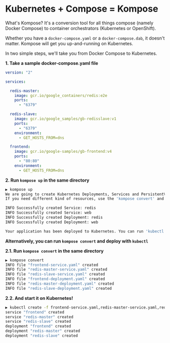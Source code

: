 # Kubernetes + Compose = Kompose

What's Kompose? It's a conversion tool for all things compose (namely Docker Compose) to container orchestrators (Kubernetes or OpenShift).

Whether you have a `docker-compose.yaml` or a `docker-compose.dab`, it doesn't matter. Kompose will get you up-and-running on Kubernetes.

In two simple steps, we'll take you from Docker Compose to Kubernetes.

__1. Take a sample docker-compose.yaml file__

```yaml
version: "2"

services:

  redis-master:
    image: gcr.io/google_containers/redis:e2e 
    ports:
      - "6379"

  redis-slave:
    image: gcr.io/google_samples/gb-redisslave:v1
    ports:
      - "6379"
    environment:
      - GET_HOSTS_FROM=dns

  frontend:
    image: gcr.io/google-samples/gb-frontend:v4
    ports:
      - "80:80"
    environment:
      - GET_HOSTS_FROM=dns
```

__2. Run `kompose up` in the same directory__ 

```bash
▶ kompose up
We are going to create Kubernetes Deployments, Services and PersistentVolumeClaims for your Dockerized application. 
If you need different kind of resources, use the 'kompose convert' and 'kubectl create -f' commands instead. 

INFO Successfully created Service: redis          
INFO Successfully created Service: web            
INFO Successfully created Deployment: redis       
INFO Successfully created Deployment: web         

Your application has been deployed to Kubernetes. You can run 'kubectl get deployment,svc,pods,pvc' for details.
```

__Alternatively, you can run `kompose convert` and deploy with `kubectl`__

__2.1. Run `kompose convert` in the same directory__

```bash
▶ kompose convert                           
INFO file "frontend-service.yaml" created         
INFO file "redis-master-service.yaml" created     
INFO file "redis-slave-service.yaml" created      
INFO file "frontend-deployment.yaml" created      
INFO file "redis-master-deployment.yaml" created  
INFO file "redis-slave-deployment.yaml" created   
```

__2.2. And start it on Kubernetes!__

```bash
▶ kubectl create -f frontend-service.yaml,redis-master-service.yaml,redis-slave-service.yaml,frontend-deployment.yaml,redis-master-deployment.yaml,redis-slave-deployment.yaml
service "frontend" created
service "redis-master" created
service "redis-slave" created
deployment "frontend" created
deployment "redis-master" created
deployment "redis-slave" created
```
